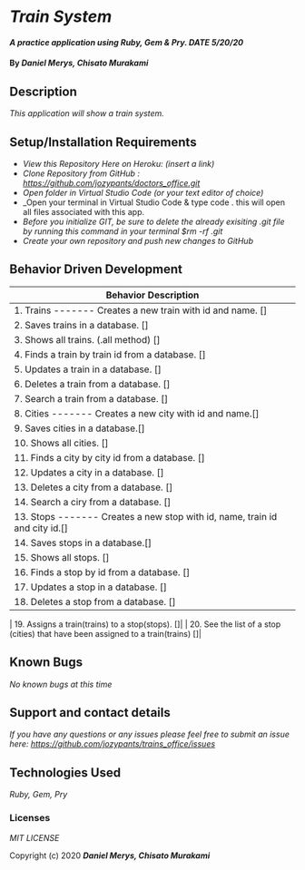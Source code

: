 # _Train System_

#### _A practice application using Ruby, Gem & Pry. DATE 5/20/20_

#### By _**Daniel Merys, Chisato Murakami**_

## Description

_This application will show a train system._ 

## Setup/Installation Requirements

* _View this Repository Here on Heroku: (insert a link)_
* _Clone Repository from GitHub :  https://github.com/jozypants/doctors_office.git_
* _Open folder in Virtual Studio Code (or your text editor of choice)_
* _Open your terminal in Virtual Studio Code & type code . this will open all files associated with this app. 
* _Before you initialize GIT, be sure to delete the already exisiting .git file by running this command in your terminal $rm -rf .git_
* _Create your own repository and push new changes to GitHub_

## Behavior Driven Development 


|   Behavior Description        |
|-------------------------------|
| 1. Trains ------- Creates a new train with id and name. []|
| 2. Saves trains in a database. []|
| 3. Shows all trains. (.all method) []|
| 4. Finds a train by train id from a database. []|
| 5. Updates a train in a database. []|
| 6. Deletes a train from a database. []|
| 7. Search a train from a database. []|
| 8. Cities ------- Creates a new city with id and name.[]|
| 9. Saves cities in a database.[]|
| 10. Shows all cities. []|
| 11. Finds a city by city id from a database. []|
| 12. Updates a city in a database. []|
| 13. Deletes a city from a database. []|
| 14. Search a ciry from a database. []|
| 13. Stops ------- Creates a new stop with id, name, train id and city id.[]|
| 14. Saves stops in a database.[]|
| 15. Shows all stops. []|
| 16. Finds a stop by id from a database. []|
| 17. Updates a stop in a database. []|
| 18. Deletes a stop from a database. []|


| 19. Assigns a train(trains) to a stop(stops). []|
| 20. See the list of a stop (cities) that have been assigned to a train(trains) []|

## Known Bugs

_No known bugs at this time_

## Support and contact details

_If you have any questions or any issues please feel free to submit an issue here: https://github.com/jozypants/trains_office/issues_

## Technologies Used

_Ruby, Gem, Pry_ 


### Licenses
*MIT LICENSE*

Copyright (c) 2020 **_Daniel Merys, Chisato Murakami_**